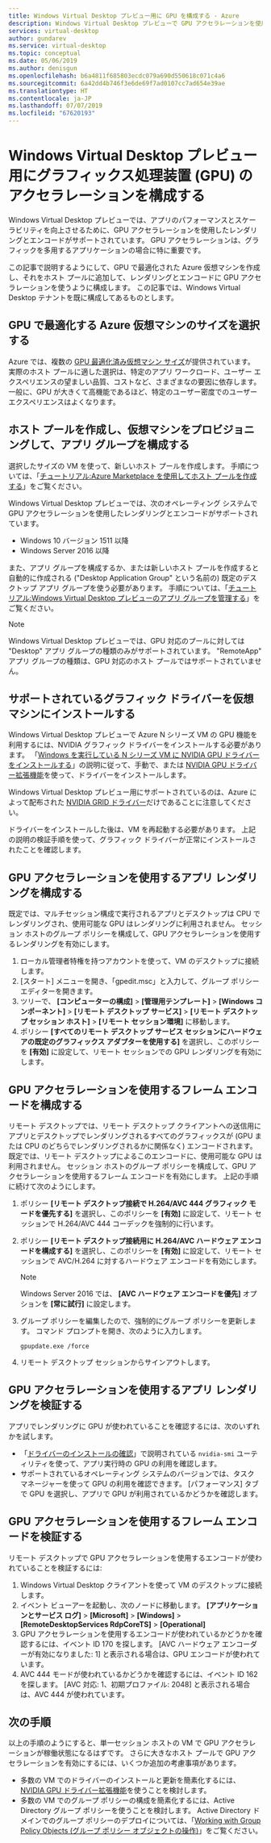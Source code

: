 ```yaml
---
title: Windows Virtual Desktop プレビュー用に GPU を構成する - Azure
description: Windows Virtual Desktop プレビューで GPU アクセラレーションを使用したレンダリングとエンコードを有効にする方法です。
services: virtual-desktop
author: gundarev
ms.service: virtual-desktop
ms.topic: conceptual
ms.date: 05/06/2019
ms.author: denisgun
ms.openlocfilehash: b6a4811f685803ecdc079a690d550618c071c4a6
ms.sourcegitcommit: 6a42dd4b746f3e6de69f7ad0107cc7ad654e39ae
ms.translationtype: HT
ms.contentlocale: ja-JP
ms.lasthandoff: 07/07/2019
ms.locfileid: "67620193"
---
```

# <a name="configure-graphics-processing-unit-gpu-acceleration-for-windows-virtual-desktop-preview"></a>Windows Virtual Desktop プレビュー用にグラフィックス処理装置 (GPU) のアクセラレーションを構成する

Windows Virtual Desktop プレビューでは、アプリのパフォーマンスとスケーラビリティを向上させるために、GPU アクセラレーションを使用したレンダリングとエンコードがサポートされています。 GPU アクセラレーションは、グラフィックを多用するアプリケーションの場合に特に重要です。

この記事で説明するようにして、GPU で最適化された Azure 仮想マシンを作成し、それをホスト プールに追加して、レンダリングとエンコードに GPU アクセラレーションを使うように構成します。 この記事では、Windows Virtual Desktop テナントを既に構成してあるものとします。

## <a name="select-a-gpu-optimized-azure-virtual-machine-size"></a>GPU で最適化する Azure 仮想マシンのサイズを選択する

Azure では、複数の [GPU 最適化済み仮想マシン サイズ](/azure/virtual-machines/windows/sizes-gpu)が提供されています。 実際のホスト プールに適した選択は、特定のアプリ ワークロード、ユーザー エクスペリエンスの望ましい品質、コストなど、さまざまなの要因に依存します。 一般に、GPU が大きくて高機能であるほど、特定のユーザー密度でのユーザー エクスペリエンスはよくなります。

## <a name="create-a-host-pool-provision-your-virtual-machine-and-configure-an-app-group"></a>ホスト プールを作成し、仮想マシンをプロビジョニングして、アプリ グループを構成する

選択したサイズの VM を使って、新しいホスト プールを作成します。 手順については、「[チュートリアル:Azure Marketplace を使用してホスト プールを作成する](/azure/virtual-desktop/create-host-pools-azure-marketplace)」をご覧ください。

Windows Virtual Desktop プレビューでは、次のオペレーティング システムで GPU アクセラレーションを使用したレンダリングとエンコードがサポートされています。

* Windows 10 バージョン 1511 以降
* Windows Server 2016 以降

また、アプリ グループを構成するか、または新しいホスト プールを作成すると自動的に作成される ("Desktop Application Group" という名前の) 既定のデスクトップ アプリ グループを使う必要があります。 手順については、「[チュートリアル:Windows Virtual Desktop プレビューのアプリ グループを管理する](/azure/virtual-desktop/manage-app-groups)」をご覧ください。

>[!NOTE]
>Windows Virtual Desktop プレビューでは、GPU 対応のプールに対しては "Desktop" アプリ グループの種類のみがサポートされています。 "RemoteApp" アプリ グループの種類は、GPU 対応のホスト プールではサポートされていません。

## <a name="install-supported-graphics-drivers-in-your-virtual-machine"></a>サポートされているグラフィック ドライバーを仮想マシンにインストールする

Windows Virtual Desktop プレビューで Azure N シリーズ VM の GPU 機能を利用するには、NVIDIA グラフィック ドライバーをインストールする必要があります。 「[Windows を実行している N シリーズ VM に NVIDIA GPU ドライバーをインストールする](/azure/virtual-machines/windows/n-series-driver-setup)」の説明に従って、手動で、または [NVIDIA GPU ドライバー拡張機能](/azure/virtual-machines/extensions/hpccompute-gpu-windows)を使って、ドライバーをインストールします。

Windows Virtual Desktop プレビュー用にサポートされているのは、Azure によって配布された [NVIDIA GRID ドライバー](/azure/virtual-machines/windows/n-series-driver-setup#nvidia-grid-drivers)だけであることに注意してください。

ドライバーをインストールした後は、VM を再起動する必要があります。 上記の説明の検証手順を使って、グラフィック ドライバーが正常にインストールされたことを確認します。

## <a name="configure-gpu-accelerated-app-rendering"></a>GPU アクセラレーションを使用するアプリ レンダリングを構成する

既定では、マルチセッション構成で実行されるアプリとデスクトップは CPU でレンダリングされ、使用可能な GPU はレンダリングに利用されません。 セッション ホストのグループ ポリシーを構成して、GPU アクセラレーションを使用するレンダリングを有効にします。

1. ローカル管理者特権を持つアカウントを使って、VM のデスクトップに接続します。
2. [スタート] メニューを開き、「gpedit.msc」と入力して、グループ ポリシー エディターを開きます。
3. ツリーで、 **[コンピューターの構成]**  >  **[管理用テンプレート]**  >  **[Windows コンポーネント]**  >  **[リモート デスクトップ サービス]**  >  **[リモート デスクトップ セッション ホスト]**  >  **[リモート セッション環境]** に移動します。
4. ポリシー **[すべてのリモート デスクトップ サービス セッションにハードウェアの既定のグラフィックス アダプターを使用する]** を選択し、このポリシーを **[有効]** に設定して、リモート セッションでの GPU レンダリングを有効にします。

## <a name="configure-gpu-accelerated-frame-encoding"></a>GPU アクセラレーションを使用するフレーム エンコードを構成する

リモート デスクトップでは、リモート デスクトップ クライアントへの送信用にアプリとデスクトップでレンダリングされるすべてのグラフィックスが (GPU または CPU のどちらでレンダリングされるかに関係なく) エンコードされます。 既定では、リモート デスクトップによるこのエンコードに、使用可能な GPU は利用されません。 セッション ホストのグループ ポリシーを構成して、GPU アクセラレーションを使用するフレーム エンコードを有効にします。 上記の手順に続けて次のようにします。

1. ポリシー **[リモート デスクトップ接続で H.264/AVC 444 グラフィック モードを優先する]** を選択し、このポリシーを **[有効]** に設定して、リモート セッションで H.264/AVC 444 コーデックを強制的に行います。
2. ポリシー **[リモート デスクトップ接続用に H.264/AVC ハードウェア エンコードを構成する]** を選択し、このポリシーを **[有効]** に設定して、リモート セッションで AVC/H.264 に対するハードウェア エンコードを有効にします。

    >[!NOTE]
    >Windows Server 2016 では、 **[AVC ハードウェア エンコードを優先]** オプションを **[常に試行]** に設定します。

3. グループ ポリシーを編集したので、強制的にグループ ポリシーを更新します。 コマンド プロンプトを開き、次のように入力します。

    ```batch
    gpupdate.exe /force
    ```

4. リモート デスクトップ セッションからサインアウトします。

## <a name="verify-gpu-accelerated-app-rendering"></a>GPU アクセラレーションを使用するアプリ レンダリングを検証する

アプリでレンダリングに GPU が使われていることを確認するには、次のいずれかを試します。

* 「[ドライバーのインストールの確認](/azure/virtual-machines/windows/n-series-driver-setup#verify-driver-installation)」で説明されている `nvidia-smi` ユーティリティを使って、アプリ実行時の GPU の利用を確認します。
* サポートされているオペレーティング システムのバージョンでは、タスク マネージャーを使って GPU の利用を確認できます。 [パフォーマンス] タブで GPU を選択し、アプリで GPU が利用されているかどうかを確認します。

## <a name="verify-gpu-accelerated-frame-encoding"></a>GPU アクセラレーションを使用するフレーム エンコードを検証する

リモート デスクトップで GPU アクセラレーションを使用するエンコードが使われていることを検証するには:

1. Windows Virtual Desktop クライアントを使って VM のデスクトップに接続します。
2. イベント ビューアーを起動し、次のノードに移動します。 **[アプリケーションとサービス ログ]**  >  **[Microsoft]**  >  **[Windows]**  >  **[RemoteDesktopServices RdpCoreTS]**  >  **[Operational]**
3. GPU アクセラレーションを使用するエンコードが使われているかどうかを確認するには、イベント ID 170 を探します。 [AVC ハードウェア エンコーダーが有効になりました: 1] と表示される場合は、GPU エンコードが使われています。
4. AVC 444 モードが使われているかどうかを確認するには、イベント ID 162 を探します。 [AVC 対応: 1、初期プロファイル: 2048] と表示される場合は、AVC 444 が使われています。

## <a name="next-steps"></a>次の手順

以上の手順のようにすると、単一セッション ホストの VM で GPU アクセラレーションが稼働状態になるはずです。 さらに大きなホスト プールで GPU アクセラレーションを有効にするには、いくつか追加の考慮事項があります。

* 多数の VM でのドライバーのインストールと更新を簡素化するには、[NVIDIA GPU ドライバー拡張機能](/azure/virtual-machines/extensions/hpccompute-gpu-windows)を使うことを検討します。
* 多数の VM でのグループ ポリシーの構成を簡素化するには、Active Directory グループ ポリシーを使うことを検討します。 Active Directory ドメインでのグループ ポリシーのデプロイについては、「[Working with Group Policy Objects (グループ ポリシー オブジェクトの操作)](https://go.microsoft.com/fwlink/p/?LinkId=620889)」をご覧ください。
